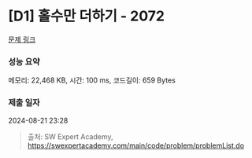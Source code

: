 # [D1] 홀수만 더하기 - 2072 

[문제 링크](https://swexpertacademy.com/main/code/problem/problemDetail.do?contestProbId=AV5QSEhaA5sDFAUq) 

### 성능 요약

메모리: 22,468 KB, 시간: 100 ms, 코드길이: 659 Bytes

### 제출 일자

2024-08-21 23:28



> 출처: SW Expert Academy, https://swexpertacademy.com/main/code/problem/problemList.do